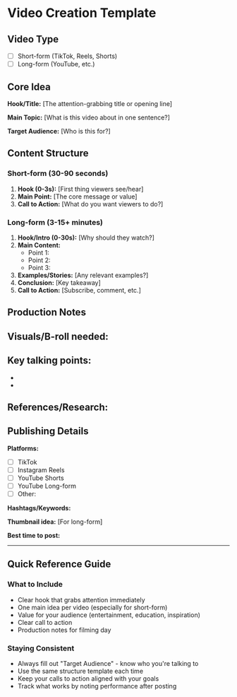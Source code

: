 # Video Creation Template

## Video Type
- [ ] Short-form (TikTok, Reels, Shorts)
- [ ] Long-form (YouTube, etc.)

## Core Idea
**Hook/Title:**
[The attention-grabbing title or opening line]

**Main Topic:**
[What is this video about in one sentence?]

**Target Audience:**
[Who is this for?]

## Content Structure

### Short-form (30-90 seconds)
1. **Hook (0-3s):** [First thing viewers see/hear]
2. **Main Point:** [The core message or value]
3. **Call to Action:** [What do you want viewers to do?]

### Long-form (3-15+ minutes)
1. **Hook/Intro (0-30s):** [Why should they watch?]
2. **Main Content:**
   - Point 1:
   - Point 2:
   - Point 3:
3. **Examples/Stories:** [Any relevant examples?]
4. **Conclusion:** [Key takeaway]
5. **Call to Action:** [Subscribe, comment, etc.]

## Production Notes

**Visuals/B-roll needed:**
-

**Key talking points:**
-
-
-

**References/Research:**
-

## Publishing Details

**Platforms:**
- [ ] TikTok
- [ ] Instagram Reels
- [ ] YouTube Shorts
- [ ] YouTube Long-form
- [ ] Other:

**Hashtags/Keywords:**

**Thumbnail idea:** [For long-form]

**Best time to post:**

---

## Quick Reference Guide

### What to Include
- Clear hook that grabs attention immediately
- One main idea per video (especially for short-form)
- Value for your audience (entertainment, education, inspiration)
- Clear call to action
- Production notes for filming day

### Staying Consistent
- Always fill out "Target Audience" - know who you're talking to
- Use the same structure template each time
- Keep your calls to action aligned with your goals
- Track what works by noting performance after posting
